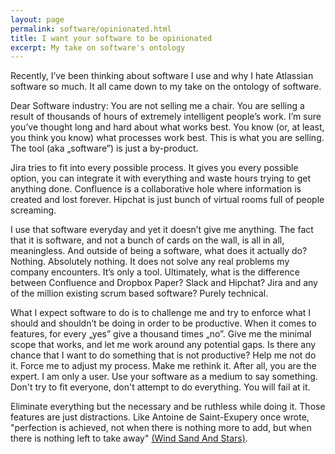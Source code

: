 ```yaml
---
layout: page
permalink: software/opinionated.html
title: I want your software to be opinionated
excerpt: My take on software's ontology
---
```


Recently, I’ve been thinking about software I use and why I hate Atlassian software so 
much. It all came down to my take on the ontology of software.

Dear Software industry: You are not selling me a chair. You are selling a result of 
thousands of hours of extremely intelligent people’s work. I’m sure you’ve thought 
long and hard about what works best. You know (or, at least, you think you know) what 
processes work best. This is what you are selling. The tool (aka „software”) is just a 
by-product.

Jira tries to fit into every possible process. It gives you every possible option, you can 
integrate it with everything and waste hours trying to get anything done. Confluence is 
a collaborative hole where information is created and lost forever. Hipchat is just 
bunch of virtual rooms full of people screaming.

I use that software everyday and yet it doesn’t give me anything. The fact that it is 
software, and not a bunch of cards on the wall, is all in all, meaningless. And outside 
of being a software, what does it actually do? Nothing. Absolutely nothing. It does not 
solve any real problems my company encounters. It’s only a tool. Ultimately, what is 
the difference between Confluence and Dropbox Paper? Slack and Hipchat? Jira and any of 
the million existing scrum based software? Purely technical.

What I expect software to do is to challenge me and try to enforce what I should and 
shouldn’t be doing in order to be productive. When it comes to features, for every „yes” 
give a thousand times „no”. Give me the minimal scope that works, and let me work 
around any potential gaps. Is there any chance that I want to do something that is not 
productive? Help me not do it. Force me to adjust my process.  Make me rethink it. After 
all, you are the expert. I am only a user. Use your software as a medium to say something. 
Don't try to fit everyone, don't attempt to do everything. You will fail at it. 

Eliminate everything but the necessary and be ruthless while doing it. Those features are 
just distractions. Like  Antoine de Saint-Exupery once wrote, "perfection is achieved, not 
when there is nothing more to add, but when there is nothing left to take away"
[(Wind Sand And Stars)](https://archive.org/details/in.ernet.dli.2015.264850).
